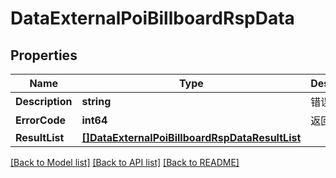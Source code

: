# DataExternalPoiBillboardRspData

## Properties

Name | Type | Description | Notes
------------ | ------------- | ------------- | -------------
**Description** | **string** | 错误描述 | [optional] 
**ErrorCode** | **int64** | 返回错误码 | [optional] 
**ResultList** | [**[]DataExternalPoiBillboardRspDataResultList**](DataExternalPoiBillboardRsp_data_result_list.md) |  | [optional] 

[[Back to Model list]](../README.md#documentation-for-models) [[Back to API list]](../README.md#documentation-for-api-endpoints) [[Back to README]](../README.md)


